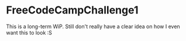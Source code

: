 # FreeCodeCampChallenge1

This is a long-term WiP. Still don't really have a clear idea on how I even want this to look :S